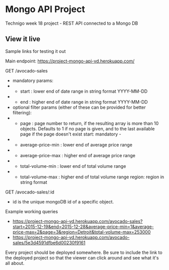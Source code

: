 # Mongo API Project

Technigo week 18 project - REST API connected to a Mongo DB


## View it live

Sample links for testing it out

Main endpoint: https://project-mongo-api-vd.herokuapp.com/

GET /avocado-sales
- mandatory params:
- - start : lower end of date range in string format YYYY-MM-DD
- - end : higher end of date range in string format YYYY-MM-DD
- optional filter params (either of these can be provided for better filtering):
- - page : page number to return, if the resulting array is more than 10 objects. Defaults to 1 if no page is given, and to the last available page if the page doesn't exist
start: mandatory - 
- - average-price-min : lower end of average price range
- - average-price-max : higher end of average price range
- - total-volume-min : lower end of total volume range
- - total-volume-max : higher end of total volume range
region: region in string format

GET /avocado-sales/:id
- id is the unique mongoDB id of a specific object.

Example working queries
- https://project-mongo-api-vd.herokuapp.com/avocado-sales?start=2015-12-19&end=2015-12-28&average-price-min=1&average-price-max=2&page=3&region=Detroit&total-volume-max=253000
- https://project-mongo-api-vd.herokuapp.com/avocado-sales/5e3d4591dfbe6d00230f9161

Every project should be deployed somewhere. Be sure to include the link to the deployed project so that the viewer can click around and see what it's all about.
